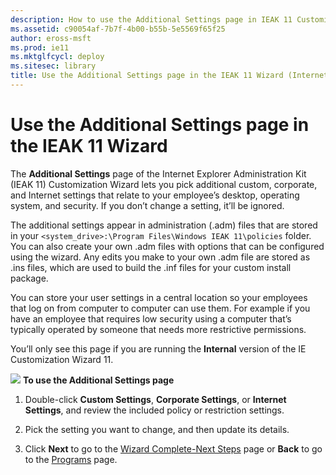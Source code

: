 ```yaml
---
description: How to use the Additional Settings page in IEAK 11 Customization Wizard for additional settings that relate to your employee’s desktop, operating system, and security.
ms.assetid: c90054af-7b7f-4b00-b55b-5e5569f65f25
author: eross-msft
ms.prod: ie11
ms.mktglfcycl: deploy
ms.sitesec: library
title: Use the Additional Settings page in the IEAK 11 Wizard (Internet Explorer Administration Kit 11 for IT Pros)
---
```


# Use the Additional Settings page in the IEAK 11 Wizard
The **Additional Settings** page of the Internet Explorer Administration Kit (IEAK 11) Customization Wizard lets you pick additional custom, corporate, and Internet settings that relate to your employee’s desktop, operating system, and security. If you don’t change a setting, it’ll be ignored.

The additional settings appear in administration (.adm) files that are stored in your `<system_drive>:\Program Files\Windows IEAK 11\policies` folder. You can also create your own .adm files with options that can be configured using the wizard. Any edits you make to your own .adm file are stored as .ins files, which are used to build the .inf files for your custom install package.

You can store your user settings in a central location so your employees that log on from computer to computer can use them. For example if you have an employee that requires low security using a computer that’s typically operated by someone that needs more restrictive permissions.

You’ll only see this page if you are running the **Internal** version of the IE Customization Wizard 11.

![](images/wedge.gif) **To use the Additional Settings page**

1.  Double-click **Custom Settings**, **Corporate Settings**, or **Internet Settings**, and review the included policy or restriction settings.

2.  Pick the setting you want to change, and then update its details.

3.  Click **Next** to go to the [Wizard Complete-Next Steps](wizard-complete-ieak11-wizard.md) page or **Back** to go to the [Programs](programs-ieak11-wizard.md) page.

 

 





